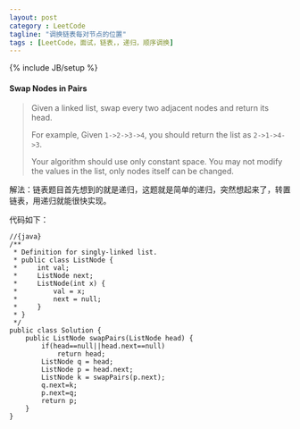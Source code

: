 ```yaml
---
layout: post
category : LeetCode
tagline: "调换链表每对节点的位置"
tags : [LeetCode，面试，链表，，递归，顺序调换]
---
```

{% include JB/setup %}

<h4 id="Swap-Nodes-in-Pairs">Swap Nodes in Pairs</h4>

>Given a linked list, swap every two adjacent nodes and return its head.
>
>For example,
Given `1->2->3->4`, you should return the list as `2->1->4->3`.
>
>Your algorithm should use only constant space. You may not modify the values in the list, only nodes itself can be changed. 

解法：链表题目首先想到的就是递归，这题就是简单的递归，突然想起来了，转置链表，用递归就能很快实现。

代码如下：
		
	//{java}
	/**
	 * Definition for singly-linked list.
	 * public class ListNode {
	 *     int val;
	 *     ListNode next;
	 *     ListNode(int x) {
	 *         val = x;
	 *         next = null;
	 *     }
	 * }
	 */
	public class Solution {
	    public ListNode swapPairs(ListNode head) {
	        if(head==null||head.next==null)
	            return head;
	        ListNode q = head;
	        ListNode p = head.next;
	        ListNode k = swapPairs(p.next);
	        q.next=k;
	        p.next=q;
	        return p;
	    }
	}